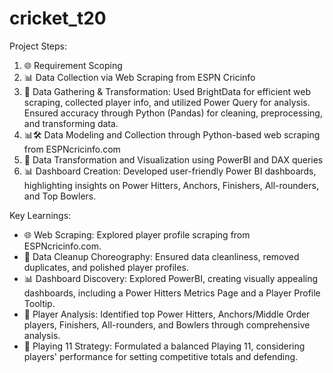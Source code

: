 # cricket_t20  

Project Steps:  
1. 🌐 Requirement Scoping  
2. 📊 Data Collection via Web Scraping from ESPN Cricinfo  
3. 🔄 Data Gathering & Transformation: Used BrightData for efficient web scraping, collected player info, and utilized Power Query for analysis. Ensured accuracy through Python (Pandas) for cleaning, preprocessing, and transforming data.  
4. 📊🛠️ Data Modeling and Collection through Python-based web scraping from ESPNcricinfo.com  
5. 🔄 Data Transformation and Visualization using PowerBI and DAX queries  
6. 📊 Dashboard Creation: Developed user-friendly Power BI dashboards, highlighting insights on Power Hitters, Anchors, Finishers, All-rounders, and Top Bowlers.  

Key Learnings:  
- 🌐 Web Scraping: Explored player profile scraping from ESPNcricinfo.com.  
- 🧹 Data Cleanup Choreography: Ensured data cleanliness, removed duplicates, and polished player profiles.  
- 📊 Dashboard Discovery: Explored PowerBI, creating visually appealing dashboards, including a Power Hitters Metrics Page and a Player Profile Tooltip.  
- 🎯 Player Analysis: Identified top Power Hitters, Anchors/Middle Order players, Finishers, All-rounders, and Bowlers through comprehensive analysis.  
- 🏏 Playing 11 Strategy: Formulated a balanced Playing 11, considering players' performance for setting competitive totals and defending.  

